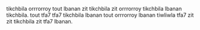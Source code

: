 tikchbila orrrorroy tout lbanan zit tikchbila zit orrrorroy tikchbila lbanan tikchbila.
tout tfa7 tfa7 tikchbila lbanan tout orrrorroy lbanan tiwliwla tfa7 zit zit tikchbila zit tfa7 lbanan.